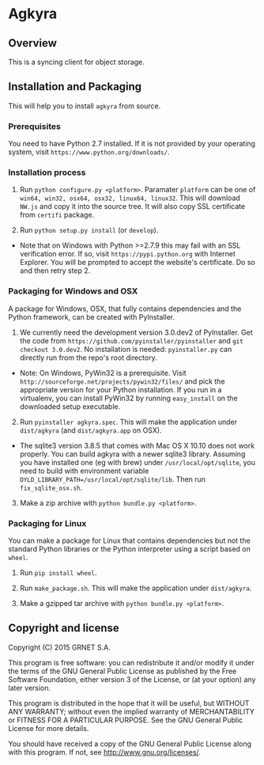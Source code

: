# Agkyra

## Overview

This is a syncing client for object storage.

## Installation and Packaging

This will help you to install `agkyra` from source.

### Prerequisites

You need to have Python 2.7 installed. If it is not provided by your
operating system, visit `https://www.python.org/downloads/`.

### Installation process

1. Run `python configure.py <platform>`. Paramater `platform` can be
   one of `win64, win32, osx64, osx32, linux64, linux32`. This will
   download `NW.js` and copy it into the source tree. It will also
   copy SSL certificate from `certifi` package.

2. Run `python setup.py install` (or `develop`).

* Note that on Windows with Python >=2.7.9 this may fail with an SSL
  verification error. If so, visit `https://pypi.python.org` with Internet
  Explorer. You will be prompted to accept the website's certificate. Do so
  and then retry step 2.

### Packaging for Windows and OSX

A package for Windows, OSX, that fully contains dependencies and the
Python framework, can be created with PyInstaller.

1. We currently need the development version 3.0.dev2 of PyInstaller. Get
   the code from `https://github.com/pyinstaller/pyinstaller` and `git
   checkout 3.0.dev2`. No installation is needed: `pyinstaller.py` can
   directly run from the repo's root directory.

* Note: On Windows, PyWin32 is a prerequisite. Visit
  `http://sourceforge.net/projects/pywin32/files/` and pick the
  appropriate version for your Python installation. If you run in a
  virtualenv, you can install PyWin32 by running `easy_install` on the
  downloaded setup executable.

2. Run `pyinstaller agkyra.spec`. This will make the application under
   `dist/agkyra` (and `dist/agkyra.app` on OSX).

* The sqlite3 version 3.8.5 that comes with Mac OS X 10.10 does not
  work properly. You can build agkyra with a newer sqlite3
  library. Assuming you have installed one (eg with brew) under
  `/usr/local/opt/sqlite`, you need to build with environment variable
  `DYLD_LIBRARY_PATH=/usr/local/opt/sqlite/lib`. Then run
  `fix_sqlite_osx.sh`.

3. Make a zip archive with `python bundle.py <platform>`.

### Packaging for Linux

You can make a package for Linux that contains dependencies but not the
standard Python libraries or the Python interpreter using a script based
on `wheel`.

1. Run `pip install wheel`.

2. Run `make_package.sh`. This will make the application under
   `dist/agkyra`.

3. Make a gzipped tar archive with `python bundle.py <platform>`.

## Copyright and license

Copyright (C) 2015 GRNET S.A.

This program is free software: you can redistribute it and/or modify
it under the terms of the GNU General Public License as published by
the Free Software Foundation, either version 3 of the License, or
(at your option) any later version.

This program is distributed in the hope that it will be useful,
but WITHOUT ANY WARRANTY; without even the implied warranty of
MERCHANTABILITY or FITNESS FOR A PARTICULAR PURPOSE.  See the
GNU General Public License for more details.

You should have received a copy of the GNU General Public License
along with this program.  If not, see <http://www.gnu.org/licenses/>.

